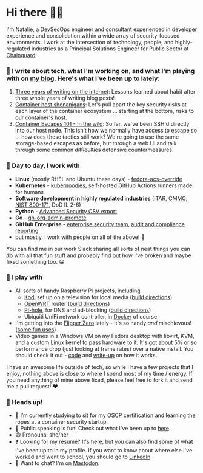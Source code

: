 # Hi there 👋🏻

I'm Natalie, a DevSecOps engineer and consultant experienced in developer experience and consolidation within a wide array of security-focused environments.  I work at the intersection of technology, people, and highly-regulated industries as a Principal Solutions Engineer for Public Sector at [Chainguard](https://chainguard.dev)!

### 📝 I write about tech, what I'm working on, and what I'm playing with on [my blog](https://some-natalie.dev).  Here's what I've been up to lately:
<!-- START_SECTION:latest_posts -->
1. [Three years of writing on the internet](https://some-natalie.dev/blog/three-years):  Lessons learned about habit after three whole years of writing blog posts!
1. [Container host shenanigans](https://some-natalie.dev/blog/host-risks):  Let's pull apart the key security risks at each layer of the container ecosystem ... starting at the bottom, risks to our container's host.
1. [Container Escapes 101 - In the wild](https://some-natalie.dev/blog/container-escapes-in-the-wild):  So far, we've been SSH'd directly into our host node.  This isn't how we normally have access to escape so ... how does these tactics still work?  We're going to use the same storage-based escapes as before, but through a web UI and talk through some common ~~difficulties~~ defensive countermeasures.
<!-- END_SECTION:latest_posts -->

### 💼 Day to day, I work with

- **Linux** (mostly RHEL and Ubuntu these days) - [fedora-acs-override](https://github.com/some-natalie/fedora-acs-override)
- **Kubernetes** - [kubernoodles](https://some-natalie.dev/kubernoodles), self-hosted GitHub Actions runners made for humans
- **Software development in highly regulated industries** ([ITAR](https://www.pmddtc.state.gov/ddtc_public), [CMMC](https://dodcio.defense.gov/CMMC/), [NIST 800-171](https://csrc.nist.gov/pubs/sp/800/171/r2/upd1/final), DoD IL 2-6)
- **Python** - [Advanced Security CSV export](https://github.com/advanced-security/ghas-to-csv)
- **Go** - [gh-org-admin-promote](https://github.com/some-natalie/gh-org-admin-promote)
- **GitHub Enterprise** - [enterprise security team](https://github.com/advanced-security/enterprise-security-team), [audit and compliance reporting](https://github.com/github/platform-samples/tree/master/sql)
- but mostly, I work with people on all of the above! 💖

You can find me in our work Slack sharing all sorts of neat things you can do with all that fun stuff and probably find out how I've broken and maybe fixed something too. 😀

### 👾 I play with

- All sorts of handy Raspberry Pi projects, including
  - [Kodi](https://kodi.tv/) set up on a television for local media ([build directions](https://some-natalie.dev/blog/kodi-setup/))
  - [OpenWRT](https://openwrt.org) router ([build directions](https://some-natalie.dev/blog/openwrt-setup/))
  - [Pi-hole](https://pi-hole.net), for DNS and ad-blocking ([build directions](https://some-natalie.dev/blog/pihole/))
  - Ubiquiti UniFi network controller, in [Docker](https://github.com/jacobalberty/unifi-docker) of course
- I'm getting into the [Flipper Zero](https://flipperzero.one/) lately - it's so handy _and_ mischievous! ([some fun uses](https://some-natalie.dev/blog/flipper-at-home/))
- Video games in a Windows VM on my Fedora desktop with libvirt, KVM, and a custom Linux kernel to pass hardware to it.  It's got about 5% or so performance drop (just looking at frame rates) over a native install.  You should check it out - [code](https://github.com/some-natalie/fedora-acs-override) and [write-up](https://some-natalie.dev/blog/fedora-acs-override/) on how it works.

I have an awesome life outside of tech, so while I have a few projects that I enjoy, nothing above is close to where I spend most of my time / energy.  If you need anything of mine above fixed, please feel free to fork it and send me a pull request! ❤️

### 🌸 Heads up!

- 🌱 I’m currently studying to sit for my [OSCP certification](https://www.offsec.com/courses/pen-200/) and learning the ropes at a container security startup.
- 🎤 Public speaking is fun!  Check out what I've been up to [here](https://some-natalie.dev/speaking/).
- 😄 Pronouns: she/her
- ❓ Looking for my résumé?  It's [here](https://some-natalie.dev/resume/), but you can also find some of what I've been up to in my profile.  If you want to know about where else I've worked and went to school, you should go to [LinkedIn](https://www.linkedin.com/in/nsomersall).
- 💬 Want to chat?  I'm on [Mastodon](https://infosec.exchange/@some_natalie).
